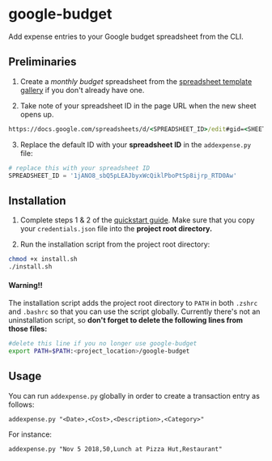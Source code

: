 # google-budget
Add expense entries to your Google budget spreadsheet from the CLI.

## Preliminaries
 1. Create a *monthly budget* spreadsheet from the [spreadsheet template gallery](https://docs.google.com/spreadsheets/u/0/?ftv=1&folder=0ACoSgW1iveL-Uk9PVA) if you don't already have one.

 2. Take note of your spreadsheet ID in the page URL when the new sheet opens up.

``` cmd
https://docs.google.com/spreadsheets/d/<SPREADSHEET_ID>/edit#gid=<SHEET_ID>
```

 3. Replace the default ID with your **spreadsheet ID** in the `addexpense.py` file:
``` python
# replace this with your spreadsheet ID
SPREADSHEET_ID = '1jANO8_sbQ5pLEAJbyxWcQiklPboPtSp8ijrp_RTD0Aw'
```

## Installation
 1. Complete steps 1 & 2 of the [quickstart guide](https://developers.google.com/sheets/api/quickstart/python). Make sure that you copy your `credentials.json` file into the **project root directory.**

 2. Run the installation script from the project root directory:
``` sh
chmod +x install.sh
./install.sh
```
#### Warning!!
The installation script adds the project root directory to `PATH` in both `.zshrc` and `.bashrc` so that you can use the script globally. Currently there's not an uninstallation script, so **don't forget to delete the following lines from those files:**

``` sh
#delete this line if you no longer use google-budget
export PATH=$PATH:<project_location>/google-budget
```

## Usage
You can run `addexpense.py` globally in order to create a transaction entry as follows:
```
addexpense.py "<Date>,<Cost>,<Description>,<Category>"
```
For instance:
```
addexpense.py "Nov 5 2018,50,Lunch at Pizza Hut,Restaurant"
```

